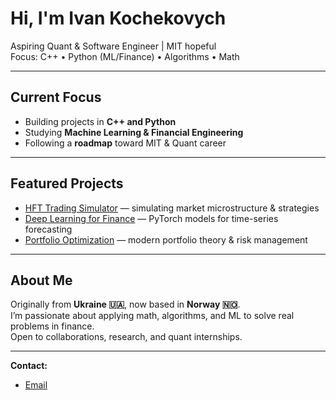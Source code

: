 # Hi, I'm Ivan Kochekovych

 Aspiring Quant & Software Engineer | MIT hopeful  
 Focus: C++ • Python (ML/Finance) • Algorithms • Math  

---

## Current Focus
- Building projects in **C++ and Python**  
- Studying **Machine Learning & Financial Engineering**  
- Following a **roadmap** toward MIT & Quant career  

---

## Featured Projects
- [HFT Trading Simulator](https://github.com/kochekovich-ivan/hft-trading-simulator) — simulating market microstructure & strategies  
- [Deep Learning for Finance](https://github.com/kochekovich-ivan/deep-learning-for-finance) — PyTorch models for time-series forecasting  
- [Portfolio Optimization](https://github.com/kochekovich-ivan/portfolio-optimization) — modern portfolio theory & risk management  

---

## About Me
Originally from **Ukraine 🇺🇦**, now based in **Norway 🇳🇴**.  
I’m passionate about applying math, algorithms, and ML to solve real problems in finance.  
Open to collaborations, research, and quant internships.  

---

 **Contact:**  
- [Email](mailto:kochekovychivan@gmail.com)  
